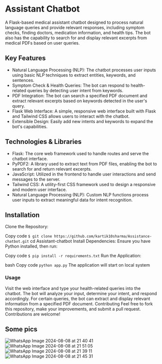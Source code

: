 # Assistant Chatbot
A Flask-based medical assistant chatbot designed to process natural language queries and provide relevant responses, including symptom checks, finding doctors, medication information, and health tips. The bot also has the capability to search for and display relevant excerpts from medical PDFs based on user queries.

## Key Features
- Natural Language Processing (NLP): The chatbot processes user inputs using basic NLP techniques to extract entities, keywords, and sentences.
- Symptom Check & Health Queries: The bot can respond to health-related queries by detecting user intent from keywords.
- PDF Integration: The bot can search a specified PDF document and extract relevant excerpts based on keywords detected in the user's query.
- Flask Web Interface: A simple, responsive web interface built with Flask and Tailwind CSS allows users to interact with the chatbot.
- Extensible Design: Easily add new intents and keywords to expand the bot's capabilities.
## Technologies & Libraries
- Flask: The core web framework used to handle routes and serve the chatbot interface.
- PyPDF2: A library used to extract text from PDF files, enabling the bot to search for and return relevant excerpts.
- JavaScript: Utilized in the frontend to handle user interactions and send messages to the server.
- Tailwind CSS: A utility-first CSS framework used to design a responsive and modern user interface.
- Natural Language Processing (NLP): Custom NLP functions process user inputs to extract meaningful data for intent recognition.
## Installation
Clone the Repository:


Copy code
```$ git clone https://github.com/kartik10sharma/Assistance-chatbot.git```
cd Assistant-chatbot
Install Dependencies:
Ensure you have Python installed, then run:

Copy code
```$ pip install -r requirements.txt```
Run the Application:

bash
Copy code
```python app.py```
The application will start on local system 

### Usage
Visit the web interface and type your health-related queries into the chatbot.
The bot will analyze your input, determine your intent, and respond accordingly.
For certain queries, the bot can extract and display relevant information from a specified PDF document.
Contributing
Feel free to fork this repository, make your improvements, and submit a pull request. Contributions are welcome!

## Some pics
![WhatsApp Image 2024-08-08 at 21 40 41](https://github.com/user-attachments/assets/2c9780a3-22d5-4afb-ba27-4a3531249a6e)
![WhatsApp Image 2024-08-08 at 21 51 05](https://github.com/user-attachments/assets/2d1601f5-e8ae-4120-a885-fa516656be1a)
![WhatsApp Image 2024-08-08 at 21 39 11](https://github.com/user-attachments/assets/862ecba4-8f42-4d84-8f10-53140d2b477c)
![WhatsApp Image 2024-08-08 at 21 45 31](https://github.com/user-attachments/assets/6d139f37-6196-4058-b283-cb40f0ad5890)
